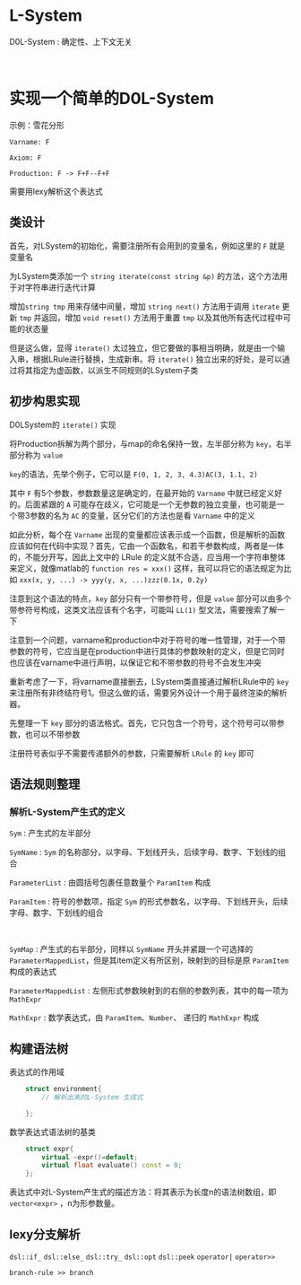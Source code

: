 # L-System

D0L-System : 确定性、上下文无关

<br/>



# 实现一个简单的D0L-System

示例：雪花分形

`Varname: F`

`Axiom: F`

`Production: F -> F+F--F+F`

需要用lexy解析这个表达式

## 类设计

首先，对LSystem的初始化，需要注册所有会用到的变量名，例如这里的 `F` 就是变量名

为LSystem类添加一个 `string iterate(const string &p)` 的方法，这个方法用于对字符串进行迭代计算

增加`string tmp` 用来存储中间量，增加 `string next()` 方法用于调用 `iterate` 更新 `tmp` 并返回，增加 `void reset()` 方法用于重置 `tmp` 以及其他所有迭代过程中可能的状态量

但是这么做，显得 `iterate()` 太过独立，但它要做的事相当明确，就是由一个输入串，根据LRule进行替换，生成新串。将 `iterate()` 独立出来的好处，是可以通过将其指定为虚函数，以派生不同规则的LSystem子类

## 初步构思实现

D0LSystem的 `iterate()` 实现

将Production拆解为两个部分，与map的命名保持一致，左半部分称为 `key`，右半部分称为 `value`

`key`的语法，先举个例子，它可以是 `F(0, 1, 2, 3, 4.3)AC(3, 1.1, 2)`

其中 `F` 有5个参数，参数数量这是确定的，在最开始的 `Varname` 中就已经定义好的。后面紧跟的 `A` 可能存在歧义，它可能是一个无参数的独立变量，也可能是一个带3参数的名为 `AC` 的变量，区分它们的方法也是看 `Varname` 中的定义

如此分析，每个在 `Varname` 出现的变量都应该表示成一个函数，但是解析的函数应该如何在代码中实现？首先，它由一个函数名，和若干参数构成，两者是一体的，不能分开写，因此上文中的 LRule 的定义就不合适，应当用一个字符串整体来定义，就像matlab的 `function res = xxx()` 这样，我可以将它的语法规定为比如 `xxx(x, y, ...) -> yyy(y, x, ...)zzz(0.1x, 0.2y)`

注意到这个语法的特点，`key` 部分只有一个带参符号，但是 `value` 部分可以由多个带参符号构成，这类文法应该有个名字，可能叫 `LL(1)` 型文法，需要搜索了解一下

注意到一个问题，varname和production中对于符号的唯一性管理，对于一个带参数的符号，它应当是在production中进行具体的参数映射的定义，但是它同时也应该在varname中进行声明，以保证它和不带参数的符号不会发生冲突

重新考虑了一下，将varname直接删去，LSystem类直接通过解析LRule中的 `key` 来注册所有非终结符号1。但这么做的话，需要另外设计一个用于最终渲染的解析器。


先整理一下 `key` 部分的语法格式。首先，它只包含一个符号，这个符号可以带参数，也可以不带参数

注册符号表似乎不需要传递额外的参数，只需要解析 `LRule` 的 `key` 即可



## 语法规则整理

### 解析L-System产生式的定义

`Sym` : 产生式的左半部分

`SymName` : `Sym` 的名称部分，以字母、下划线开头，后续字母、数字、下划线的组合

`ParameterList` : 由圆括号包裹任意数量个 `ParamItem` 构成

`ParamItem` : 符号的参数项，指定 `Sym` 的形式参数名，以字母、下划线开头，后续字母、数字、下划线的组合


<br/>

`SymMap` : 产生式的右半部分，同样以 `SymName` 开头并紧跟一个可选择的 `ParameterMappedList`，但是其item定义有所区别，映射到的目标是原 `ParamItem` 构成的表达式

`ParameterMappedList` : 左侧形式参数映射到的右侧的参数列表，其中的每一项为 `MathExpr`

`MathExpr` : 数学表达式，由 `ParamItem`、`Number`、 递归的 `MathExpr` 构成




## 构建语法树

表达式的作用域
```cpp
    struct environment{
        // 解析出来的L-System 生成式

    };
```

数学表达式语法树的基类

```cpp
    struct expr{
        virtual ~expr()=default;
        virtual float evaluate() const = 0;
    };
```

表达式中对L-System产生式的描述方法：将其表示为长度n的语法树数组，即 `vector<expr>` ，n为形参数量。



## lexy分支解析

`dsl::if_` `dsl::else_`  `dsl::try_`  `dsl::opt`
`dsl::peek`  `operator|` `operator>>`

`branch-rule >> branch`
